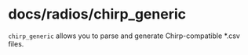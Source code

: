 # docs/radios/chirp_generic

`chirp_generic` allows you to parse and generate Chirp-compatible *.csv files.
